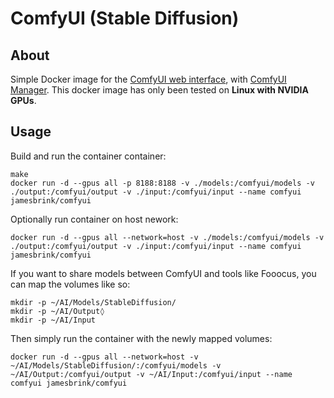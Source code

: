 # ComfyUI (Stable Diffusion)

## About

Simple Docker image for the [ComfyUI web interface][ComfyUI], with [ComfyUI Manager][ComfyUIManager]. This docker image has only been tested on **Linux with NVIDIA GPUs**.

## Usage

Build and run the container container:  

```shell
make
docker run -d --gpus all -p 8188:8188 -v ./models:/comfyui/models -v ./output:/comfyui/output -v ./input:/comfyui/input --name comfyui jamesbrink/comfyui
```

Optionally run container on host nework:  

```shell
docker run -d --gpus all --network=host -v ./models:/comfyui/models -v ./output:/comfyui/output -v ./input:/comfyui/input --name comfyui jamesbrink/comfyui
```

If you want to share models between ComfyUI and tools like Fooocus, you can map the volumes like so: 

```shell
mkdir -p ~/AI/Models/StableDiffusion/
mkdir -p ~/AI/Output◊
mkdir -p ~/AI/Input
```

Then simply run the container with the newly mapped volumes:  

```shell
docker run -d --gpus all --network=host -v ~/AI/Models/StableDiffusion/:/comfyui/models -v ~/AI/Output:/comfyui/output -v ~/AI/Input:/comfyui/input --name comfyui jamesbrink/comfyui
```

[ComfyUI]: https://github.com/comfyanonymous/ComfyUI
[ComfyUIManager]: https://github.com/ltdrdata/ComfyUI-Manager